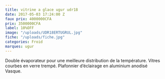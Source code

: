 ```yaml
---
title: vitrine a glace ugur udr18
date: 2017-05-03 17:24:00 Z
faux prix: 4000000CFA
prix: 3500000CFA
label: 10%OFF
image: "/uploads/UDR18ERTUGRUL.jpg"
fiche: "/uploads/fiche.jpg"
categories: Froid
marques: ugur
---
```


Double évaporateur pour une meilleure distribution de la température. Vitres courbes en verre trempé.
 Plafonnier d’éclairage en aluminium anodisé Vasque.